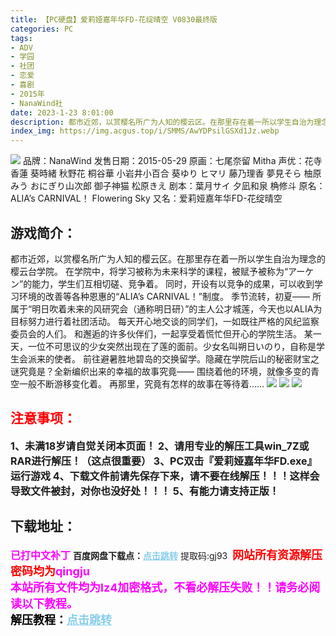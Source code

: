 ```yaml
---
title: 【PC硬盘】爱莉娅嘉年华FD-花绽晴空 V0830最终版
categories: PC
tags:
- ADV
- 学园
- 社团
- 恋爱
- 喜剧
- 2015年
- NanaWind社
date: 2023-1-23 8:01:00
description: 都市近郊，以赏樱名所广为人知的樱云区。在那里存在着一所以学生自治为理念的樱云台学院。在学院中，将学习被称为未来科学的课程，被赋予被称为“アーケン”的能力，学生们互相切磋、竞争着。
index_img: https://img.acgus.top/i/SMMS/AwYDPsilGSXd1Jz.webp
---
```

![](https://img.acgus.top/i/SMMS/AwYDPsilGSXd1Jz.webp)
品牌：NanaWind
发售日期：2015-05-29
原画：七尾奈留 Mitha
声优：花寺香蓮 葵時緒 秋野花 桐谷華 小岩井小百合 葵ゆり ヒマリ 藤乃理香 夢見そら 柚原みう おにぎり山次郎 御子神猫 松原きえ
剧本：葉月サイ 夕凪和泉 桷修斗
原名：ALIA’s CARNIVAL！ Flowering Sky
又名：爱莉娅嘉年华FD-花绽晴空

## 游戏简介：
都市近郊，以赏樱名所广为人知的樱云区。在那里存在着一所以学生自治为理念的樱云台学院。
在学院中，将学习被称为未来科学的课程，被赋予被称为“アーケン”的能力，学生们互相切磋、竞争着。
同时，开设有以竞争的成果，可以收到学习环境的改善等各种恩惠的“ALIA’s CARNIVAL！”制度。
季节流转，初夏——
所属于“明日吹着未来的风研究会（通称明日研）”的主人公才城莲，今天也以ALIA为目标努力进行着社团活动。
每天开心地交谈的同学们，一如既往严格的风纪监察委员会的人们。
和邂逅的许多伙伴们，一起享受着慌忙但开心的学院生活。
某一天，一位不可思议的少女突然出现在了莲的面前。少女名叫朔日いのり，自称是学生会派来的使者。
前往避暑胜地碧岛的交换留学。隐藏在学院后山的秘密财宝之谜究竟是？全新编织出来的幸福的故事究竟——
围绕着他的环境，就像多变的青空一般不断游移变化着。
再那里，究竟有怎样的故事在等待着……
![](https://img.acgus.top/i/SMMS/ouRPgvecnxjyGs2.webp)
![](https://img.acgus.top/i/SMMS/C9KMan6bs8NzHSh.webp)
![](https://img.acgus.top/i/SMMS/WFvo1yle7L9H4.webp)







## <font color=#FF0000 >注意事项：</font>
<font size=3><b>1、未满18岁请自觉关闭本页面！
2、请用专业的解压工具win_7Z或RAR进行解压！（这点很重要）
3、PC双击『爱莉娅嘉年华FD.exe』运行游戏
4、下载文件前请先保存下来，请不要在线解压！！！这样会导致文件被封，对你也没好处！！！
5、有能力请支持正版！</b></font>

## 下载地址：
<font color=#FF00FF size=3><b>已打中文补丁</b></font>
<b>百度网盘下载点：</b><a href="https://pan.baidu.com/s/1Vos5wssGSE-e1hdkntfULA?pwd=gj93" style="color: #87CEEB;"><b>点击跳转</b></a> 提取码:gj93
<a style="padding: 0" href="https://post.qingju.org/AD/"><img style="max-width:100%" src="https://img.acgus.top/i/2024/07/478f689b8021d8d499ab43d21acf137a.gif" alt=""></a>
<b><font color=#FF0000 size=4>网站所有资源解压密码均为</b></font><b><font color=#FF00FF size=4>qingju</font><font color=#FF0000 ></font></b><br><b><font color=#FF00FF size=4>本站所有文件均为lz4加密格式，不看必解压失败！！请务必阅读以下教程。</b></font><br><b><font color=#000 size=4>解压教程：</b><a href="https://post.qingju.org/tutorial/000/" style="color: #87CEEB;"><b>点击跳转</b></a>